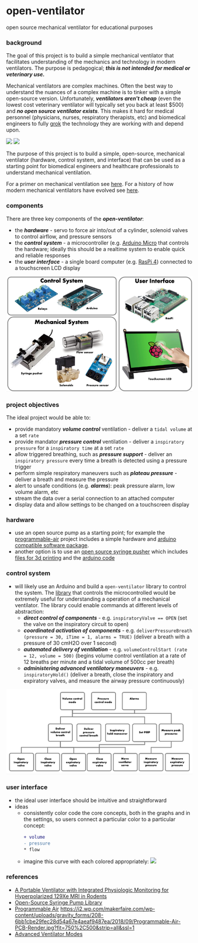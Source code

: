 # open-ventilator
open source mechanical ventilator for educational purposes

### background
The goal of this project is to build a simple mechanical ventilator that facilitates understanding of the mechanics and technology in modern ventilators. The purpose is pedagogical; ***this is not intended for medical or veterinary use.***

Mechanical ventilators are complex machines. Often the best way to understand the nuances of a complex machine is to tinker with a simple open-source version. Unfortunately, ***_ventilators aren't cheap_*** (even the lowest cost veterinary ventilator will typically set you back at least $500) and ***_no open source ventilator exists_***. This makes it hard for medical personnel (physicians, nurses, respiratory therapists, etc) and biomedical engineers to fully [grok](https://en.wikipedia.org/wiki/Grok) the technology they are working with and depend upon.

![](https://ars.els-cdn.com/content/image/3-s2.0-B9780323390064000259-f25-15-9780323390064.jpg)
![](https://clinicalgate.com/wp-content/uploads/2015/02/B9780702030949000103_f010-001-9780702030949.jpg)

The purpose of this project is to build a simple, open-source, mechanical ventilator (hardware, control system, and interface) that can be used as a starting point for biomedical engineers and healthcare professionals to understand mechanical ventilation.

For a primer on mechanical ventilation see [here](). For a history of how modern mechanical ventilators have evolved see [here]().


### components
There are three key components of the ***open-ventilator***:
* the ***_hardware_*** - servo to force air into/out of a cylinder, solenoid valves to control airflow, and pressure sensors
* the ***_control system_*** - a microcontroller (e.g. [Arduino Micro](https://store.arduino.cc/usa/arduino-micro) that controls the hardware; ideally this should be a realtime system to enable quick and reliable responses
* the ***_user interface_*** - a single board computer (e.g. [RasPi 4](https://www.raspberrypi.org/blog/raspberry-pi-4-on-sale-now-from-35/)) connected to a touchscreen LCD display

![high level system architecture](https://github.com/nickmmark/open-ventilator/blob/master/figures/open_vent_components.png)

### project objectives
The ideal project would be able to:
* provide mandatory ***volume control*** ventilation - deliver a ```tidal volume``` at a set ```rate```
* provide mandator ***pressure control*** ventilation - deliver a ```inspiratory pressure``` for a ```inspiratory time``` at a set ```rate```
* allow triggered breathing, such as ***pressure support*** - deliver an ```inspiratory pressure``` every time a breath is detected using a pressure trigger
* perform simple respiratory maneuvers such as ***plateau pressure*** - deliver a breath and measure the pressure
* alert to unsafe conditions (e.g. ***alarms***): peak pressure alarm, low volume alarm, etc
* stream the data over a serial connection to an attached computer
* display data and allow settings to be changed on a touchscreen  display



### hardware
- use an open source pump as a starting point; for example the [programmable-air](https://www.crowdsupply.com/tinkrmind/programmable-air) project includes a simple hardware and [arduino compatible software package](https://github.com/programmable-air/code).
- another option is to use an [open source syringe pusher](https://www.appropedia.org/Open-source_syringe_pump) which includes [files for 3d printing](https://www.youmagine.com/designs/syringe-pump) and the [arduino code](https://github.com/naroom/OpenSyringePump)

### control system
* will likely use an Arduino and build a ```open-ventilator``` library to control the system. The [library](https://www.arduino.cc/en/hacking/libraries) that controls the microcontrolled would be extremely useful for understanding a operation of a mechanical ventilator. The library could enable commands at different levels of abstraction:
  * ***direct control of components*** - e.g. ```inspiratoryValve == OPEN``` (set the valve on the inspiratory circuit to open)
  * ***coordinated activation of components*** - e.g. ```deliverPressureBreath (pressure = 30, iTime = 1, alarms = TRUE)``` (deliver a breath with a pressure of 30 cmH2O over 1 second)
  * ***automated delivery of ventilation*** - e.g. ```volumeControlStart (rate = 12, volume = 500)``` (begins volume control ventilation at a rate of 12 breaths per minute and a tidal volume of 500cc per breath)
  * ***administering advanced ventilatory maneuvers*** - e.g. ```inspiratoryHold()``` (deliver a breath, close the inspiratory and expiratory valves, and measure the airway pressure continuously)

![figure - abstraction layers](https://github.com/nickmmark/open-ventilator/blob/master/figures/library_hierarchy.png)

### user interface
* the ideal user interface should be intuitive and straightforward
* ideas
  * consistently color code the core concepts, both in the graphs and in the settings, so users connect a particular color to a particular concept:
    ```diff 
    + volume 
    - pressure 
    * flow
    ```
  * imagine this curve with each colored appropriately:
  ![](https://lh3.googleusercontent.com/proxy/WUhVWTUumVW4bOodXZmHeIo4K67XV_GO7d9ewP4P1pYKJGdfexay6J5e0IxfQQRPA6MgzgbxwnXk4RnAxDREs4FhQFLFCvH-wmwuNvuzVcQox8liPScmKX-PLKYkFENs-zMCHG5LDeo1NnZqdy8)

### references
* [A Portable Ventilator with Integrated Physiologic Monitoring for Hyperpolarized 129Xe MRI in Rodents](https://www.ncbi.nlm.nih.gov/pmc/articles/PMC6719309/)
* [Open-Source Syringe Pump Library](https://www.appropedia.org/Open-source_syringe_pump)
* [Programmable Air](https://www.programmableair.com/)
https://i2.wp.com/makerfaire.com/wp-content/uploads/gravity_forms/208-6bb1cbe29fec28d54a67e4aeaf9487ea/2018/09/Programmable-Air-PCB-Render.jpg?fit=750%2C500&strip=all&ssl=1
* [Advanced Ventilator Modes](https://www.sap.org.ar/docs/congresos_2014/Emergencias%20y%20Cuidados%20Criticos/PDFs/venkataraman_modos_ventilatorios_avanzados.pdf)
